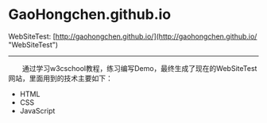 # GaoHongchen.github.io

WebSiteTest:
[http://gaohongchen.github.io/](http://gaohongchen.github.io/ "WebSiteTest")

----------

&emsp;&emsp;通过学习w3cschool教程，练习编写Demo，最终生成了现在的WebSiteTest网站，里面用到的技术主要如下：

* HTML 
* CSS 
* JavaScript
